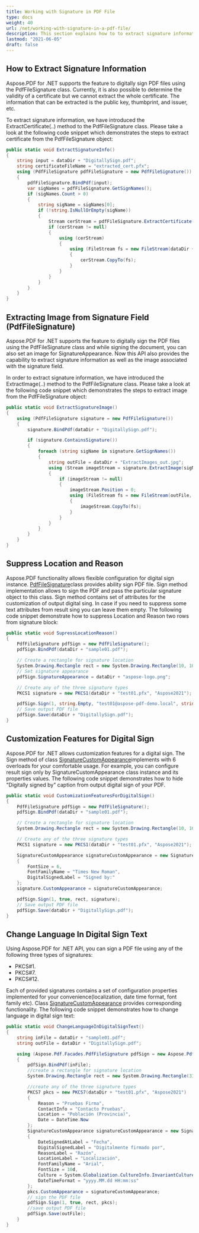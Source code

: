 ```yaml
---
title: Working with Signature in PDF File
type: docs
weight: 40
url: /net/working-with-signature-in-a-pdf-file/
description: This section explains how to to extract signature information, extract image from signature, change language, and etc using PdfFileSignature class.
lastmod: "2021-06-05"
draft: false
---
```


## How to Extract Signature Information

Aspose.PDF for .NET supports the feature to digitally sign PDF files using the PdfFileSignature class. Currently, it is also possible to determine the validity of a certificate but we cannot extract the whole certificate. The information that can be extracted is the public key, thumbprint, and issuer, etc.

To extract signature information, we have introduced the ExtractCertificate(..) method to the PdfFileSignature class. Please take a look at the following code snippet which demonstrates the steps to extract certificate from the PdfFileSignature object:

```csharp
public static void ExtractSignatureInfo()
{
    string input = dataDir + "DigitallySign.pdf";
    string certificateFileName = "extracted_cert.pfx";
    using (PdfFileSignature pdfFileSignature = new PdfFileSignature())
    {
        pdfFileSignature.BindPdf(input);
        var sigNames = pdfFileSignature.GetSignNames();
        if (sigNames.Count > 0)
        {
            string sigName = sigNames[0];
            if (!string.IsNullOrEmpty(sigName))
            {
                Stream cerStream = pdfFileSignature.ExtractCertificate(sigName);
                if (cerStream != null)
                {
                    using (cerStream)
                    {
                        using (FileStream fs = new FileStream(dataDir + certificateFileName, FileMode.CreateNew))
                        {
                            cerStream.CopyTo(fs);
                        }
                    }
                }
            }
        }
    }
}
```

## Extracting Image from Signature Field (PdfFileSignature)

Aspose.PDF for .NET supports the feature to digitally sign the PDF files using the PdfFileSignature class and while signing the document, you can also set an image for SignatureAppearance. Now this API also provides the capability to extract signature information as well as the image associated with the signature field.

In order to extract signature information, we have introduced the ExtractImage(..) method to the PdfFileSignature class. Please take a look at the following code snippet which demonstrates the steps to extract image from the PdfFileSignature object:

```csharp
public static void ExtractSignatureImage()
{
    using (PdfFileSignature signature = new PdfFileSignature())
    {
        signature.BindPdf(dataDir + "DigitallySign.pdf");

        if (signature.ContainsSignature())
        {
            foreach (string sigName in signature.GetSignNames())
            {
                string outFile = dataDir + "ExtractImages_out.jpg";
                using (Stream imageStream = signature.ExtractImage(sigName))
                {
                    if (imageStream != null)
                    {
                        imageStream.Position = 0;
                        using (FileStream fs = new FileStream(outFile, FileMode.OpenOrCreate))
                        {
                            imageStream.CopyTo(fs);
                        }
                    }
                }
            }
        }
    }
}
```

## Suppress Location and Reason

Aspose.PDF functionality allows flexible configuration for digital sign instance. [PdfFileSignature](https://reference.aspose.com/pdf/net/aspose.pdf.facades/pdffilesignature)class provides ability sign PDF file. Sign method implementation allows to sign the PDF and pass the particular signature object to this class. Sign method contains set of attributes for the customization of output digital sing. In case if you need to suppress some text attributes from result sing you can leave them empty. The following code snippet demonstrate how to suppress Location and Reason two rows from signature block:

```csharp
public static void SupressLocationReason()
{
    PdfFileSignature pdfSign = new PdfFileSignature();
    pdfSign.BindPdf(dataDir + "sample01.pdf");

    // Create a rectangle for signature location
    System.Drawing.Rectangle rect = new System.Drawing.Rectangle(10, 10, 300, 50);
    // Set signature appearance
    pdfSign.SignatureAppearance = dataDir + "aspose-logo.png";

    // Create any of the three signature types
    PKCS1 signature = new PKCS1(dataDir + "test01.pfx", "Aspose2021"); // PKCS#1

    pdfSign.Sign(1, string.Empty, "test01@aspose-pdf-demo.local", string.Empty, true, rect, signature);
    // Save output PDF file
    pdfSign.Save(dataDir + "DigitallySign.pdf");
}
```

## Customization Features for Digital Sign

Aspose.PDF for .NET allows customization features for a digital sign. The Sign method of class [SignatureCustomAppearance](https://reference.aspose.com/pdf/net/aspose.pdf.forms/signaturecustomappearance)implements with 6 overloads for your comfortable usage. For example, you can configure result sign only by SignatureCustomAppearance class instance and its properties values. The following code snippet demonstrates how to hide "Digitally signed by" caption from output digital sign of your PDF. 

```csharp
public static void CustomizationFeaturesForDigitalSign()
{
    PdfFileSignature pdfSign = new PdfFileSignature();
    pdfSign.BindPdf(dataDir + "sample01.pdf");

    // Create a rectangle for signature location
    System.Drawing.Rectangle rect = new System.Drawing.Rectangle(10, 10, 300, 50);

    // Create any of the three signature types
    PKCS1 signature = new PKCS1(dataDir + "test01.pfx", "Aspose2021"); // PKCS#1

    SignatureCustomAppearance signatureCustomAppearance = new SignatureCustomAppearance
    {
        FontSize = 6,
        FontFamilyName = "Times New Roman",
        DigitalSignedLabel = "Signed by:"
    };
    signature.CustomAppearance = signatureCustomAppearance;

    pdfSign.Sign(1, true, rect, signature);
    // Save output PDF file
    pdfSign.Save(dataDir + "DigitallySign.pdf");
}
```

## Change Language In Digital Sign Text

Using Aspose.PDF for .NET API, you can sign a PDF file using any of the following three types of signatures:

- PKCS#1.
- PKCS#7.
- PKCS#12.

Each of provided signatures contains a set of configuration properties implemented for your convenience(localization, date time format, font family etc). Class [SignatureCustomAppearance](https://reference.aspose.com/pdf/net/aspose.pdf.forms/signaturecustomappearance) provides corresponding functionality. The following code snippet demonstrates how to change language in digital sign text:

```csharp
public static void ChangeLanguageInDigitalSignText()
{
    string inFile = dataDir + "sample01.pdf";
    string outFile = dataDir + "DigitallySign.pdf";

    using (Aspose.Pdf.Facades.PdfFileSignature pdfSign = new Aspose.Pdf.Facades.PdfFileSignature())
    {
        pdfSign.BindPdf(inFile);
        //create a rectangle for signature location
        System.Drawing.Rectangle rect = new System.Drawing.Rectangle(310, 45, 200, 50);

        //create any of the three signature types
        PKCS7 pkcs = new PKCS7(dataDir + "test01.pfx", "Aspose2021")
        {
            Reason = "Pruebas Firma",
            ContactInfo = "Contacto Pruebas",
            Location = "Población (Provincia)",
            Date = DateTime.Now
        };
        SignatureCustomAppearance signatureCustomAppearance = new SignatureCustomAppearance
        {
            DateSignedAtLabel = "Fecha",
            DigitalSignedLabel = "Digitalmente firmado por",
            ReasonLabel = "Razón",
            LocationLabel = "Localización",
            FontFamilyName = "Arial",
            FontSize = 10d,
            Culture = System.Globalization.CultureInfo.InvariantCulture,
            DateTimeFormat = "yyyy.MM.dd HH:mm:ss"
        };
        pkcs.CustomAppearance = signatureCustomAppearance;
        // sign the PDF file
        pdfSign.Sign(1, true, rect, pkcs);
        //save output PDF file
        pdfSign.Save(outFile);
    }
}
```
